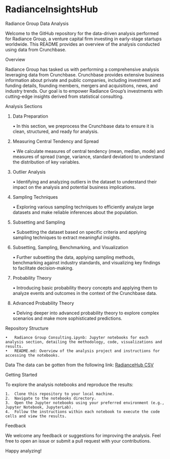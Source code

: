 # RadianceInsightsHub
Radiance Group Data Analysis

Welcome to the GitHub repository for the data-driven analysis performed for Radiance Group, a venture capital firm investing in early-stage startups worldwide. This README provides an overview of the analysis conducted using data from Crunchbase.

Overview

Radiance Group has tasked us with performing a comprehensive analysis leveraging data from Crunchbase. Crunchbase provides extensive business information about private and public companies, including investment and funding details, founding members, mergers and acquisitions, news, and industry trends. Our goal is to empower Radiance Group’s investments with cutting-edge insights derived from statistical consulting.

Analysis Sections

1. Data Preparation

	•	In this section, we preprocess the Crunchbase data to ensure it is clean, structured, and ready for analysis.

2. Measuring Central Tendency and Spread

	•	We calculate measures of central tendency (mean, median, mode) and measures of spread (range, variance, standard deviation) to understand the distribution of key variables.

3. Outlier Analysis

	•	Identifying and analyzing outliers in the dataset to understand their impact on the analysis and potential business implications.

4. Sampling Techniques

	•	Exploring various sampling techniques to efficiently analyze large datasets and make reliable inferences about the population.

5. Subsetting and Sampling

	•	Subsetting the dataset based on specific criteria and applying sampling techniques to extract meaningful insights.

6. Subsetting, Sampling, Benchmarking, and Visualization

	•	Further subsetting the data, applying sampling methods, benchmarking against industry standards, and visualizing key findings to facilitate decision-making.

7. Probability Theory

	•	Introducing basic probability theory concepts and applying them to analyze events and outcomes in the context of the Crunchbase data.

8. Advanced Probability Theory

	•	Delving deeper into advanced probability theory to explore complex scenarios and make more sophisticated predictions.

Repository Structure


	•	Radiance Group Consulting.ipynb: Jupyter notebooks for each analysis section, detailing the methodology, code, visualizations and results.
	•	README.md: Overview of the analysis project and instructions for accessing the notebooks.

Data
The data can be gotten from the following link: [RadianceHub CSV](https://raw.githubusercontent.com/notpeter/crunchbase-data/master/companies.csv)

Getting Started

To explore the analysis notebooks and reproduce the results:

	1.	Clone this repository to your local machine.
	2.	Navigate to the notebooks directory.
	3.	Open the Jupyter notebooks using your preferred environment (e.g., Jupyter Notebook, JupyterLab).
	4.	Follow the instructions within each notebook to execute the code cells and view the results.

Feedback

We welcome any feedback or suggestions for improving the analysis. Feel free to open an issue or submit a pull request with your contributions.

Happy analyzing!
